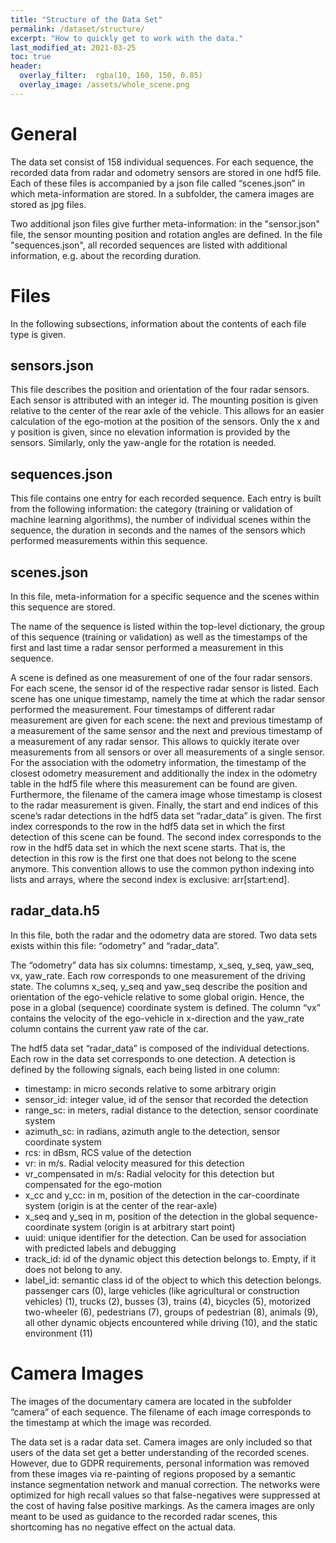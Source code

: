 ```yaml
---
title: "Structure of the Data Set"
permalink: /dataset/structure/
excerpt: "How to quickly get to work with the data."
last_modified_at: 2021-03-25
toc: true
header:
  overlay_filter:  rgba(10, 160, 150, 0.85)
  overlay_image: /assets/whole_scene.png
---
```

# General

The data set consist of 158 individual sequences. For each sequence, the recorded data from radar and odometry sensors are stored in one hdf5 file. Each of these files is accompanied by a json file called “scenes.json” in which meta-information are stored. In a subfolder, the camera images are stored as jpg files. 

Two additional json files give further meta-information: in the "sensor.json" file, the sensor mounting position and rotation angles are defined. In the file "sequences.json", all recorded sequences are listed with additional information, e.g. about the recording duration.

# Files 

In the following subsections, information about the contents of each file type is given.

## sensors.json

This file describes the position and orientation of the four radar sensors. Each sensor is attributed with an integer id. The mounting position is given relative to the center of the rear axle of the vehicle. This allows for an easier calculation of the ego-motion at the position of the sensors. Only the x and y position is given, since no elevation information is provided by the sensors. Similarly, only the yaw-angle for the rotation is needed.

## sequences.json

This file contains one entry for each recorded sequence. Each entry is built from the following information: the category (training or validation of machine learning algorithms), the number of individual scenes within the sequence, the duration in seconds and the names of the sensors which performed measurements within this sequence.

## scenes.json

In this file, meta-information for a specific sequence and the scenes within this sequence are stored.

The name of the sequence is listed within the top-level dictionary, the group of this sequence (training or validation) as well as the timestamps of the first and last time a radar sensor performed a measurement in this sequence.

A scene is defined as one measurement of one of the four radar sensors. For each scene, the sensor id of the respective radar sensor is listed. Each scene has one unique timestamp, namely the time at which the radar sensor performed the measurement. Four timestamps of different radar measurement are given for each scene: the next and previous timestamp of a measurement of the same sensor and the next and previous timestamp of a measurement of any radar sensor. This allows to quickly iterate over measurements from all sensors or over all measurements of a single sensor. For the association with the odometry information, the timestamp of the closest odometry measurement and additionally the index in the odometry table in the hdf5 file where this measurement can be found are given. Furthermore, the filename of the camera image whose timestamp is closest to the radar measurement is given. Finally, the start and end indices of this scene’s radar detections in the hdf5 data set “radar_data” is given. The first index corresponds to the row in the hdf5 data set in which the first detection of this scene can be found. The second index corresponds to the row in the hdf5 data set in which the next scene starts. That is, the detection in this row is the first one that does not belong to the scene anymore. This convention allows to use the common python indexing into lists and arrays, where the second index is exclusive: arr[start:end].

## radar_data.h5

In this file, both the radar and the odometry data are stored. Two data sets exists within this file: “odometry” and “radar_data”.

The “odometry” data has six columns: timestamp, x_seq, y_seq, yaw_seq, vx, yaw_rate. Each row corresponds to one measurement of the driving state. The columns x_seq, y_seq and yaw_seq describe the position and orientation of the ego-vehicle relative to some global origin. Hence, the pose in a global (sequence) coordinate system is defined. The column “vx” contains the velocity of the ego-vehicle in x-direction and the yaw_rate column contains the current yaw rate of the car.

The hdf5 data set “radar_data” is composed of the individual detections. Each row in the data set corresponds to one detection. A detection is defined by the following signals, each being listed in one column:

*    timestamp: in micro seconds relative to some arbitrary origin
*    sensor_id: integer value, id of the sensor that recorded the detection
*    range_sc: in meters, radial distance to the detection, sensor coordinate system
*    azimuth_sc: in radians, azimuth angle to the detection, sensor coordinate system
*    rcs: in dBsm, RCS value of the detection
*    vr: in m/s. Radial velocity measured for this detection
*    vr_compensated in m/s: Radial velocity for this detection but compensated for the ego-motion
*    x_cc and y_cc: in m, position of the detection in the car-coordinate system (origin is at the center of the rear-axle)
*    x_seq and y_seq in m, position of the detection in the global sequence-coordinate system (origin is at arbitrary start point)
*    uuid: unique identifier for the detection. Can be used for association with predicted labels and debugging
*    track_id: id of the dynamic object this detection belongs to. Empty, if it does not belong to any.
*    label_id: semantic class id of the object to which this detection belongs. passenger cars (0), large vehicles (like agricultural or construction vehicles) (1), trucks (2), busses (3), trains (4), bicycles (5), motorized two-wheeler (6), pedestrians (7), groups of pedestrian (8), animals (9), all other dynamic objects encountered while driving (10), and the static environment (11)

# Camera Images

The images of the documentary camera are located in the subfolder “camera” of each sequence. The filename of each image corresponds to the timestamp at which the image was recorded.

The data set is a radar data set. Camera images are only included so that users of the data set get a better understanding of the recorded scenes. However, due to GDPR requirements, personal information was removed from these images via re-painting of regions proposed by a semantic instance segmentation network and manual correction. The networks were optimized for high recall values so that false-negatives were suppressed at the cost of having false positive markings. As the camera images are only meant to be used as guidance to the recorded radar scenes, this shortcoming has no negative effect on the actual data.
